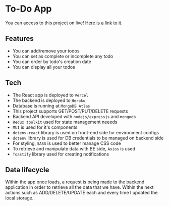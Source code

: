 # To-Do App

You can access to this project on live! [Here is a link to it](https://todo-app-liard-sigma.vercel.app/).

## Features
- You can add/remove your todos
- You can set as complete or incomplete any todo
- You can order by todo's creation date
- You can display all your todos

## Tech
- The React app is deployed to `Vercel`
- The backend is deployed to `Heroku`
- Database is running at `MongoDB Atlas`
- This project supports GET/POST/PUT/DELETE requests
- Backend API developed with `nodejs/expressjs` and `mongodb`
- `Redux toolkit` used for state management neeeds
- `MUI` is used for it's components
- `dotenv-react` library is used on front-end side for environment configs
- `dotenv` library is used for DB credentials to be managed on backend side
- For styling, `SASS` is used to better manage CSS code
- To retrieve and manipulate data with BE side, `Axios` is used
- `Toastify` library used for creating notifications

## Data lifecycle
Within the app once loads, a request is being made to the backend application in order to retrieve all the data that we have. Within the next actions such as ADD/DELETE/UPDATE each and every time I updated the local storage..
